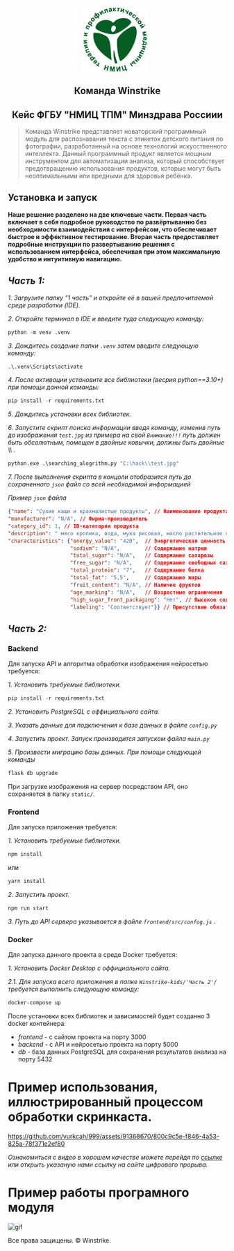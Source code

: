 
<p align="center">
    <img src="./logo.png" alt="Логотип проекта" width="150" style="display: inline-block; vertical-align: middle; margin-right: 10px;"/>  <br/>
     <H2 align="center">Команда Winstrike</H2> 
    <H2 align="center">Кейс ФГБУ "НМИЦ ТПМ" Минздрава Россиии</H2> 
</p>

> Команда Winstrike представляет новаторский программный модуль для распознавания текста с этикеток детского питания по фотографии, разработанный на основе технологий искусственного интеллекта. Данный программный продукт является мощным инструментом для автоматизации анализа, который способствует предотвращению использования продуктов, которые могут быть неоптимальными или вредными для здоровья ребёнка.


## Установка и запуск

**Наше решение разделено на две ключевые части. Первая часть включает в себя подробное руководство по развёртыванию без необходимости взаимодействия с интерфейсом, что обеспечивает быстрое и эффективное тестирование. Вторая часть предоставляет подробные инструкции по развертыванию решения с использованием интерфейса, обеспечивая при этом максимальную удобство и интуитивную навигацию.**

***Часть 1:***
----------

*1. Загрузите папку "1 часть" и откройте её в вашей предпочитаемой среде разработки (IDE).* 

*2. Откройте терминал в IDE и введите туда следующую команду:* 

```python
python -m venv .venv
```
*3. Дождитесь создание папки `.venv` затем введите следующую команду:*

```python
.\.venv\Scripts\activate
```
*4. После активации установите все библиотеки (весрия python==3.10+) при помощи данной команды:*

```python
pip install -r requirements.txt
```
*5. Дождитесь установки всех библиотек.*

*6. Запустите скрипт поиска информации введя команду, изменив путь до изображения `test.jpg` из примера на свой ```Внимание!!!``` путь должен быть обсолютным, помещен в двойные ковычки, должны быть двойные \\\\ .*

```python
python.exe .\searching_alogrithm.py "C:\hack\\test.jpg"
```
*7. После выполнения скрипта в концоли отобразится путь до сохраненного `json` файл со всей необходимой информацией*

*Пример `json` файла*

```json
{"name": "Сухие каши и крахмалистые продукты", // Наименование продукта
"manufacturer": "N/A", // Фирма-производитель
"category_id": 1, // ID-категории продукта
"description": " мясо кролика, вода, мука рисовая, масло растительное продукт может содержать незначительное количество", // Cостав
"characteristics": {"energy_value": "420",  // Энергетическая ценность
                    "sodium": "N/A",		// Содержание натрия
                    "total_sugar": "N/A",	// Содержание сахарозы
                    "free_sugar": "N/A",	// Содержание свободных сахаров
                    "total_protein": "7",	// Содержание белка
                    "total_fat": "5,5",     // Содержание жиры
                    "fruit_content": "N/A",	// Наличие фруктов
                    "age_marking": "N/A",	// Возрастные ограничения
                    "high_sugar_front_packaging": "Нет", // Высокое содержание сахара
                    "labeling": "Соответствует"}} // Присутствие обязательной маркировки

```
***Часть 2:***
----------

### Backend
Для запуска API и алгоритма обработки изображения нейросетью требуется:

*1. Установить требуемые библиотеки.*

```python
pip install -r requirements.txt
```

*2. Установить PostgreSQL с оффициального сайта.*

*3. Указать данные для подключения к базе данных в файле `config.py`*

*4. Запустить проект. Запуск производится запуском файла `main.py`* 

*5. Произвести миграцию базы данных. При помощи следующей команды*

```python
flask db upgrade
```
При загрузке изображения на сервер посредством API, оно сохраняется в папку `static/`.

### Frontend
Для запуска приложения требуется:

*1. Установить требуемые библиотеки.*

```cmd
npm install
```

или

```cmd
yarn install
```

*2. Запустить проект.* 

```cmd
npm run start
```
*3. Путь до API сервера указывается в файле `frontend/src/confog.js` .*

### Docker
Для запуска данного проекта в среде Docker требуется:

*1. Установить Docker Desktop с оффициального сайта.*

*2.1. Для запуска всего приложения в папке `Winstrike-kids/'Часть 2'/` требуется выполнить следующую команду:*

```cmd
docker-compose up
```

После установки всех библиотек и зависимостей будет созданно 3 docker контейнера:
- _frontend_ - с сайтом проекта на порту 3000
- _backend_ - с API и нейросетью проекта на порту 5000
- _db_ - база данных PostgreSQL для сохранения результатов анализа на порту 5432

# Пример использования, иллюстрированный процессом обработки скринкаста.



https://github.com/vurkcah/999/assets/91368670/800c9c5e-f846-4a53-825a-78f371e2ef80



*Ознакомиться с видео в хорошем качестве можете перейдя по [ссылке](https://drive.google.com/file/d/1-_Ky1P6hfJHz-jfd6TEr2ljGDHaUzHa2/view) или открыть указаную нами ссылку на сайте цифрового прорыва.*

# Пример работы програмного модуля

![gif](https://github.com/vurkcah/999/assets/91368670/d9f2ac12-05af-4251-af90-dbd3a23407e4)




Все права защищены. &copy; Winstrike.
